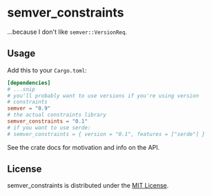 # semver_constraints

...because I don't like `semver::VersionReq`.

## Usage

Add this to your `Cargo.toml`:

``` toml
[dependencies]
# ...snip
# you'll probably want to use versions if you're using version
# constraints
semver = "0.9" 
# the actual constraints library
semver_constraints = "0.1"
# if you want to use serde:
# semver_constraints = { version = "0.1", features = ["serde"] }
```

See the crate docs for motivation and info on the API.

## License

semver_constraints is distributed under the [MIT License](./LICENSE).
